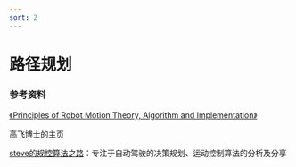 ```yaml
---
sort: 2
---
```


# 路径规划

### 参考资料

[《Principles of Robot Motion Theory, Algorithm and Implementation》](https://github.com/yangmingustb/planning_books_1)

[高飞博士的主页](https://ustfei.com/)

[steve的规控算法之路](https://www.zhihu.com/column/c_1311678411488632832
)：专注于自动驾驶的决策规划、运动控制算法的分析及分享




